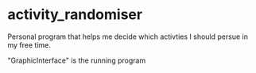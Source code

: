 # activity_randomiser

Personal program that helps me decide which activties I should persue in my free time.

"GraphicInterface" is the running program
